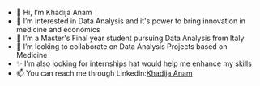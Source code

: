 - 👋 Hi, I’m Khadija Anam
- 👀 I’m interested in Data Analysis and it's power to bring innovation in medicine and economics
- 🌱 I’m a Master's Final year student pursuing Data Analysis from Italy
- 💞️ I’m looking to collaborate on Data Analysis Projects based on Medicine
- ✨ I'm also looking for internships hat would help me enhance my skills
- 📫 You can reach me through Linkedin:<a href="linkedin.com/in/khadija-anam/">Khadija Anam</a>


<!---
misska7070/misska7070 is a ✨ special ✨ repository because its `README.md` (this file) appears on your GitHub profile.
You can click the Preview link to take a look at your changes.
--->
